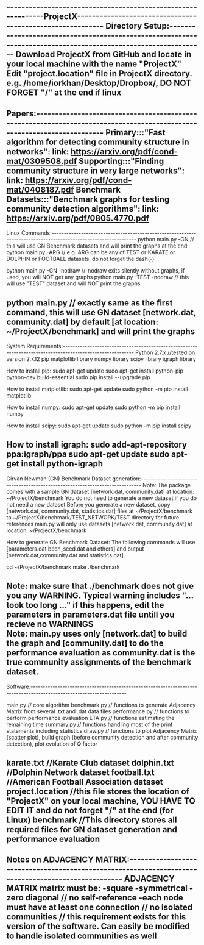 -------------------------------------------------------------ProjectX----------------------------------------------------------
Directory Setup:---------------------------------------------------------------------------------------------------------------
Download ProjectX from GitHub and locate in your local machine with the name "ProjectX"
Edit "project.location" file in ProjectX directory. e.g. /home/iorkhan/Desktop/Dropbox/, DO NOT FORGET "/" at the end if linux
-------------------------------------------------------------------------------------------------------------------------------

Papers:------------------------------------------------------------------------------------------------------------------------
Primary:::"Fast algorithm for detecting community structure in networks": link: https://arxiv.org/pdf/cond-mat/0309508.pdf
Supporting:::"Finding community structure in very large networks": link: https://arxiv.org/pdf/cond-mat/0408187.pdf
Benchmark Datasets:::"Benchmark graphs for testing community detection algorithms": link: https://arxiv.org/pdf/0805.4770.pdf
-------------------------------------------------------------------------------------------------------------------------------


Linux Commands:----------------------------------------------------------------------------------------------------------------
python main.py -GN   // this will use GN Benchmark datasets and will print the graphs at the end 
python main.py -ARG  // e.g. ARG can be any of TEST or KARATE or DOLPHIN or FOOTBALL datasets, do not forget the dash(-)

python main.py -GN -nodraw  //-nodraw exits silently without graphs, if used, you will NOT get any graphs
python main.py -TEST -nodraw // this will use "TEST" dataset and will NOT print the graphs 

python main.py // exactly same as the first command, this will use GN dataset [network.dat, community.dat] by default [at location: ~/ProjectX/benchmark] and will print the graphs
-------------------------------------------------------------------------------------------------------------------------------

System Requirements:-----------------------------------------------------------------------------------------------------------
Python 2.7.x //tested on version 2.7.12
pip
matplotlib library
numpy library
scipy library
igraph library

How to install pip:
sudo apt-get update
sudo apt-get install python-pip python-dev build-essential
sudo pip install --upgrade pip

How to install matplotlib:
sudo apt-get update
sudo python -m pip install matplotlib

How to install numpy:
sudo apt-get update
sudo python -m pip install numpy

How to install scipy:
sudo apt-get update
sudo python -m pip install scipy

How to install igraph:
sudo add-apt-repository ppa:igraph/ppa
sudo apt-get update
sudo apt-get install python-igraph
------------------------------------------------------------------------------------------------------------------------------

Girvan Newman (GN) Benchmark Dataset generation:------------------------------------------------------------------------------
Note: The package comes with a sample GN dataset [network.dat, community.dat] at location: ~/ProjectX/benchmark
You do not need to generate a new dataset if you do not need a new dataset
Before you generate a new dataset, copy [network.dat, community.dat, statistics.dat] files at ~/ProjectX/benchmark to ~/ProjectX/benchmark/TEST_NETWORK/TEST directory for future references
main.py will only use datasets [network.dat, community.dat] at location: ~/ProjectX/benchmark

How to generate GN Benchmark Dataset:
The following commands will use [parameters.dat,bech_seed.dat and others] and output [network.dat,community.dat and statistics.dat]

cd ~/ProjectX/benchmark
make
./benchmark

Note: make sure that ./benchmark does not give you any WARNING. Typical warning includes "... took too long ..." if this happens, edit the parameters in parameters.dat file untill you recieve no WARNINGS  
Note: main.py uses only [network.dat] to build the graph and [community.dat] to do the performance evaluation as community.dat is the true community assignments of the benchmark dataset.
------------------------------------------------------------------------------------------------------------------------------

Software:---------------------------------------------------------------------------------------------------------------------

main.py  // core algorithm 
benchmark.py // functions to generate Adjacency Matrix from several .txt and .dat data files 
performance.py // functions to perform performance evaluation
ETA.py // functions estimating the remaining time
summary.py // functions handling most of the print statements including statistics 
draw.py // functions to plot Adjacency Matrix (scatter plot), build graph (before community detection and after community detection), plot evolution of Q factor

karate.txt  //Karate Club dataset
dolphin.txt  //Dolphin Network dataset
football.txt //American Football Association dataset 
project.location //this file stores the location of "ProjectX" on your local machine, YOU HAVE TO EDIT IT and do not forget "/" at the end (for Linux)
benchmark //This directory stores all required files for GN dataset generation and performance evaluation
------------------------------------------------------------------------------------------------------------------------------

Notes on ADJACENCY MATRIX:----------------------------------------------------------------------------------------------------
ADJACENCY MATRIX matrix must be:
-square 
-symmetrical
-zero diagonal // no self-reference
-each node must have at least one connection // no isolated communities // this requirement exists for this version of the software. Can easily be modified to handle isolated communities as well  
------------------------------------------------------------------------------------------------------------------------------

